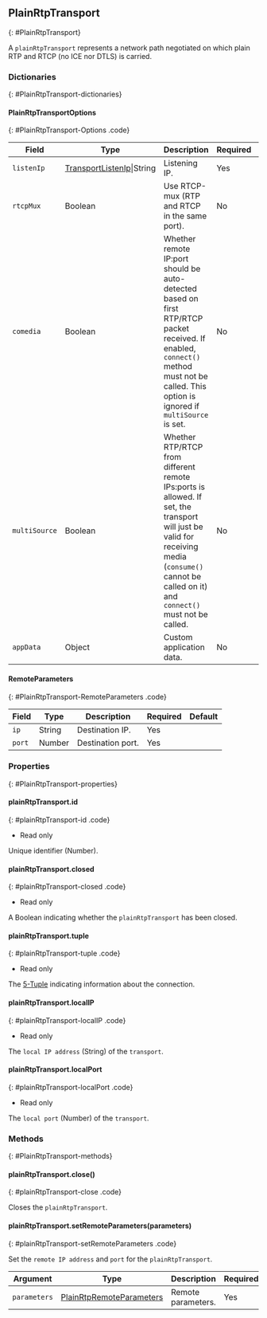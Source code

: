 ## PlainRtpTransport
{: #PlainRtpTransport}

<section markdown="1">

A `plainRtpTransport` represents a network path negotiated on which plain RTP and RTCP (no ICE nor DTLS) is carried.

</section>


### Dictionaries
{: #PlainRtpTransport-dictionaries}

<section markdown="1">

#### PlainRtpTransportOptions
{: #PlainRtpTransport-Options .code}

<div markdown="1" class="table-wrapper L3">

Field         | Type    | Description   | Required | Default
------------- | ------- | ------------- | -------- | ---------
`listenIp`    | [TransportListenIp](#Transport-ListenIp)\|String| Listening IP. | Yes |
`rtcpMux`     | Boolean | Use RTCP-mux (RTP and RTCP in the same port). | No | `true`
`comedia`     | Boolean | Whether remote IP:port should be auto-detected based on first RTP/RTCP packet received. If enabled, `connect()` method must not be called. This option is ignored if `multiSource` is set. | No | `false`
`multiSource` | Boolean | Whether RTP/RTCP from different remote IPs:ports is allowed. If set, the transport will just be valid for receiving media (`consume()` cannot be called on it) and `connect()` must not be called. | No | `false`
`appData`     | Object  | Custom application data. | No | `{}`

</div>

#### RemoteParameters
{: #PlainRtpTransport-RemoteParameters .code}

<div markdown="1" class="table-wrapper L3">

Field        | Type    | Description   | Required | Default
------------ | ------- | ------------- | -------- | ---------
`ip`   | String  | Destination IP. | Yes |
`port` | Number | Destination port. | Yes |

</div>

</section>


### Properties
{: #PlainRtpTransport-properties}

<section markdown="1">

#### plainRtpTransport.id
{: #plainRtpTransport-id .code}

* Read only

Unique identifier (Number).

#### plainRtpTransport.closed
{: #plainRtpTransport-closed .code}

* Read only

A Boolean indicating whether the `plainRtpTransport` has been closed.

#### plainRtpTransport.tuple
{: #plainRtpTransport-tuple .code}

* Read only

The [5-Tuple](#Transport-IceSelectedTuple) indicating information about the connection.

#### plainRtpTransport.localIP
{: #plainRtpTransport-localIP .code}

* Read only

The `local IP address` (String) of the `transport`.

#### plainRtpTransport.localPort
{: #plainRtpTransport-localPort .code}

* Read only

The `local port` (Number) of the `transport`.

</section>


### Methods
{: #PlainRtpTransport-methods}

<section markdown="1">

#### plainRtpTransport.close()
{: #plainRtpTransport-close .code}

Closes the `plainRtpTransport`.

#### plainRtpTransport.setRemoteParameters(parameters)
{: #plainRtpTransport-setRemoteParameters .code}

Set the `remote IP address` and `port` for the `plainRtpTransport`.

<div markdown="1" class="table-wrapper L3">

Argument   | Type    | Description | Required | Default 
---------- | ------- | ----------- | -------- | ----------
`parameters`  | [PlainRtpRemoteParameters](#PlainRtpTransport-RemoteParameters) | Remote parameters. | Yes |

</div>

</section>
